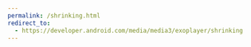 ```yaml
---
permalink: /shrinking.html
redirect_to:
  - https://developer.android.com/media/media3/exoplayer/shrinking
---
```

